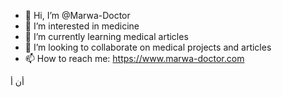 - 👋 Hi, I’m @Marwa-Doctor
- 👀 I’m interested in medicine
- 🌱 I’m currently learning medical articles
- 💞️ I’m looking to collaborate on medical projects and articles
- 📫 How to reach me: https://www.marwa-doctor.com

أن
أ 
<!--
Marwa-Doctor/Marwa-Doctor is a ✨ special ✨ repository because its `README.md` (this file) appears on your GitHub profile.
You can click the Preview link to take a look at your changes.
--->
